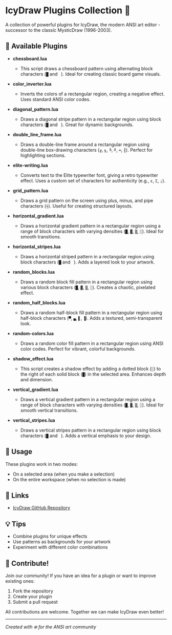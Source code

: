 # IcyDraw Plugins Collection 🎨

A collection of powerful plugins for IcyDraw, the modern ANSI art editor - successor to the classic MysticDraw (1996-2003).

## 🚀 Available Plugins

- **chessboard.lua**
  - This script draws a chessboard pattern using alternating block characters (`█` and ` `). Ideal for creating classic board game visuals.

- **color_inverter.lua**
  - Inverts the colors of a rectangular region, creating a negative effect. Uses standard ANSI color codes.

- **diagonal_pattern.lua**
  - Draws a diagonal stripe pattern in a rectangular region using block characters (`█` and ` `). Great for dynamic backgrounds.

- **double_line_frame.lua**
  - Draws a double-line frame around a rectangular region using double-line box-drawing characters (`╔`, `╗`, `╚`, `╝`, `═`, `║`). Perfect for highlighting sections.

- **elite-writing.lua**
  - Converts text to the Elite typewriter font, giving a retro typewriter effect. Uses a custom set of characters for authenticity (e.g., `ε`, `Σ`, `¡`).

- **grid_pattern.lua**
  - Draws a grid pattern on the screen using plus, minus, and pipe characters (`┼`). Useful for creating structured layouts.

- **horizontal_gradient.lua**
  - Draws a horizontal gradient pattern in a rectangular region using a range of block characters with varying densities (`█`, `▓`, `▒`, `░`). Ideal for smooth transitions.

- **horizontal_stripes.lua**
  - Draws a horizontal striped pattern in a rectangular region using block characters (`█` and ` `). Adds a layered look to your artwork.

- **random_blocks.lua**
  - Draws a random block fill pattern in a rectangular region using various block characters (`█`, `▓`, `▒`, `░`). Creates a chaotic, pixelated effect.

- **random_half_blocks.lua**
  - Draws a random half-block fill pattern in a rectangular region using half-block characters (`▀`, `▄`, `▌`, `▐`). Adds a textured, semi-transparent look.

- **random-colors.lua**
  - Draws a random color fill pattern in a rectangular region using ANSI color codes. Perfect for vibrant, colorful backgrounds.

- **shadow_effect.lua**
  - This script creates a shadow effect by adding a dotted block (`░`) to the right of each solid block (`█`) in the selected area. Enhances depth and dimension.

- **vertical_gradient.lua**
  - Draws a vertical gradient pattern in a rectangular region using a range of block characters with varying densities (`█`, `▓`, `▒`, `░`). Ideal for smooth vertical transitions.

- **vertical_stripes.lua**
  - Draws a vertical stripes pattern in a rectangular region using block characters (`█` and ` `). Adds a vertical emphasis to your design.

## 🔧 Usage
These plugins work in two modes:
- On a selected area (when you make a selection)
- On the entire workspace (when no selection is made)

## 🔗 Links
- [IcyDraw GitHub Repository](https://github.com/mkrueger/icy_tools/tree/master/crates/icy_draw)

## 💡 Tips
- Combine plugins for unique effects
- Use patterns as backgrounds for your artwork
- Experiment with different color combinations

## 🤝 Contribute!

Join our community! If you have an idea for a plugin or want to improve existing ones:

1. Fork the repository
2. Create your plugin
3. Submit a pull request

All contributions are welcome. Together we can make IcyDraw even better!

---
*Created with ❄️ for the ANSI art community*